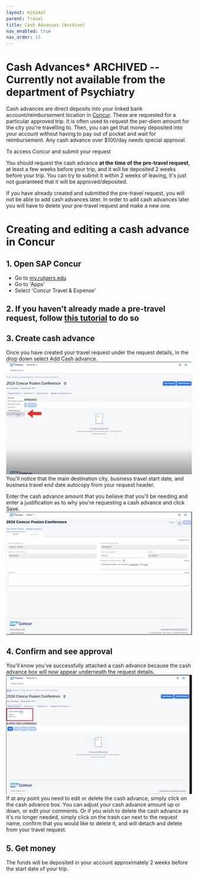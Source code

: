```yaml
---
layout: minimal
parent: Travel
title: Cash Advances (Archive)
nav_enabled: true
nav_order: 15
---
```


# Cash Advances* ARCHIVED -- Currently not available from the department of Psychiatry
Cash advances are direct deposits into your linked bank account/reimbursement location in [Concur](my.rutgers.edu). These are requested for a particular approved trip. It is often used to request the per-diem amount for the city you're travelling to. Then, you can get that money deposited into your account without having to pay out of pocket and wait for reimbursement. Any cash advance over $100/day needs special approval. 

To access Concur and submit your request

You should request the cash advance **at the time of the pre-travel request**, at least a few weeks before your trip, and it will be deposited 2 weeks before your trip. You can try to submit it within 2 weeks of leaving, it's just not guaranteed that it will be approved/deposited. 

If you have already created and submitted the pre-travel request, you will not be able to add cash advances later. In order to add cash advances later you will have to delete your pre-travel request and make a new one. 

# Creating and editing a cash advance in Concur

## 1. Open SAP Concur
- Go to [my.rutgers.edu](my.rutgers.edu)
- Go to 'Apps'
- Select 'Concur Travel & Expense'

## 2. If you haven't already made a pre-travel request, follow [this tutorial](./travel) to do so

## 3. Create cash advance
Once you have created your travel request under the request details, in the drop down select Add Cash advance.
![Request](cash-advance/request.png)
You'll notice that the main destination city, business travel start date, and business travel end date autocopy from your request header.

Enter the cash advance amount that you believe that you'll be needing and enter a justification as to why you're requesting a cash advance and click Save.
![Submit](cash-advance/save.png)

## 4. Confirm and see approval
You'll know you've successfully attached a cash advance because the cash advance box will now appear underneath the request details.
![Confirm](cash-advance/confirm.png)
If at any point you need to edit or delete the cash advance, simply click on the cash advance box.
You can adjust your cash advance amount up or down, or edit your comments.
Or if you wish to delete the cash advance as it's no longer needed, simply click on the trash can next to the request name, confirm that you would like to delete it, and will detach and delete from your travel request.

## 5. Get money
The funds will be deposited in your account approximately 2 weeks before the start date of your trip.
